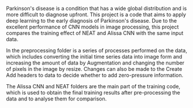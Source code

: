 Parkinson's disease is a condition that has a wide global distribution and is more difficult to diagnose upfront. This project is a code that aims to apply deep learning to the early diagnosis of Parkinson's disease. Due to the excellent performance of CNN models in image processing, this project compares the training effect of NEAT and Alissa CNN with the same input data.

In the preprocessing folder is a series of processes performed on the data, which includes converting the initial time series data into image form and increasing the amount of data by Augmentation and changing the number of pixels in the image by resize. Changes can also be made to the Create Add headers to data to decide whether to add zero-pressure information.

The Alissa CNN and NEAT folders are the main part of the training code, which is used to obtain the final training results after pre-processing the data and to analyse them for comparison.
